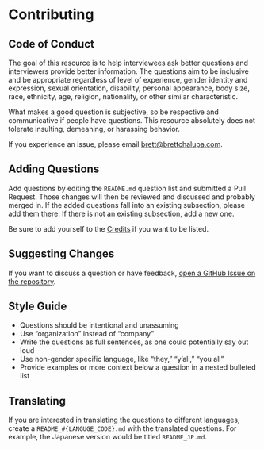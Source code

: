 # Contributing

## Code of Conduct

The goal of this resource is to help interviewees ask better questions and interviewers provide better information. The questions aim to be inclusive and be appropriate regardless of level of experience, gender identity and expression, sexual orientation, disability, personal appearance, body size, race, ethnicity, age, religion, nationality, or other similar characteristic.

What makes a good question is subjective, so be respective and communicative if people have questions. This resource absolutely does not tolerate insulting, demeaning, or harassing behavior.

If you experience an issue, please email [brett@brettchalupa.com](mailto:brett@brettchalpa.com).

## Adding Questions

Add questions by editing the `README.md` question list and submitted a Pull Request. Those changes will then be reviewed and discussed and probably merged in. If the added questions fall into an existing subsection, please add them there. If there is not an existing subsection, add a new one.

Be sure to add yourself to the [Credits](https://github.com/brettchalupa/developer-interview-questions#credits) if you want to be listed.

## Suggesting Changes

If you want to discuss a question or have feedback, [open a GitHub Issue on the repository](https://github.com/brettchalupa/developer-interview-questions/issues/new).

## Style Guide

- Questions should be intentional and unassuming
- Use “organization” instead of “company”
- Write the questions as full sentences, as one could potentially say out loud
- Use non-gender specific language, like “they,” “y’all,” “you all”
- Provide examples or more context below a question in a nested bulleted list

## Translating

If you are interested in translating the questions to different languages, create a `README_#{LANGUGE_CODE}.md` with the translated questions. For example, the Japanese version would be titled `README_JP.md`.